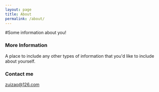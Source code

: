 ```yaml
---
layout: page
title: About
permalink: /about/
---
```


#Some information about you!

### More Information

A place to include any other types of information that you'd like to include about yourself.

### Contact me

[zuizao@126.com](mailto:zuizao@126.com)
